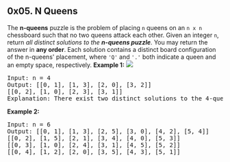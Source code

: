 ## 0x05. N Queens

The **n-queens** puzzle is the problem of placing `n` queens on an `n x n` chessboard such that no two queens attack each other. Given an integer `n`, return _all distinct solutions to the **n-queens puzzle**_. You may return the answer in **any order**. Each solution contains a distinct board configuration of the n-queens' placement, where `'Q'` and `'.'` both indicate a queen and an empty space, respectively. **Example 1:** ![](https://assets.leetcode.com/uploads/2020/11/13/queens.jpg)

<pre>Input: n = 4
Output: [[0, 1], [1, 3], [2, 0], [3, 2]]
[[0, 2], [1, 0], [2, 3], [3, 1]]
Explanation: There exist two distinct solutions to the 4-queens puzzle as shown above
</pre>

**Example 2:**

<pre>Input: n = 6
Output: [[0, 1], [1, 3], [2, 5], [3, 0], [4, 2], [5, 4]]
[[0, 2], [1, 5], [2, 1], [3, 4], [4, 0], [5, 3]]
[[0, 3], [1, 0], [2, 4], [3, 1], [4, 5], [5, 2]]
[[0, 4], [1, 2], [2, 0], [3, 5], [4, 3], [5, 1]]
</pre>
